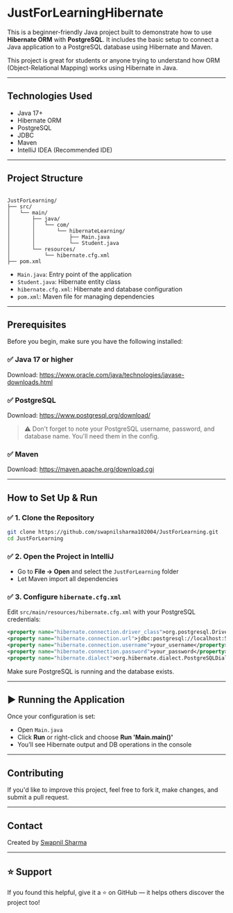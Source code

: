 # JustForLearningHibernate

This is a beginner-friendly Java project built to demonstrate how to use **Hibernate ORM** with **PostgreSQL**. It includes the basic setup to connect a Java application to a PostgreSQL database using Hibernate and Maven.

This project is great for students or anyone trying to understand how ORM (Object-Relational Mapping) works using Hibernate in Java.

---

##  Technologies Used

- Java 17+
- Hibernate ORM
- PostgreSQL
- JDBC
- Maven
- IntelliJ IDEA (Recommended IDE)

---

##  Project Structure

```

JustForLearning/
├── src/
│   └── main/
│       ├── java/
│       │   └── com/
│       │       └── hibernateLearning/
│       │           ├── Main.java
│       │           └── Student.java
│       └── resources/
│           └── hibernate.cfg.xml
├── pom.xml

````

- `Main.java`: Entry point of the application
- `Student.java`: Hibernate entity class
- `hibernate.cfg.xml`: Hibernate and database configuration
- `pom.xml`: Maven file for managing dependencies

---

##  Prerequisites

Before you begin, make sure you have the following installed:

### ✅ Java 17 or higher  
Download: https://www.oracle.com/java/technologies/javase-downloads.html

### ✅ PostgreSQL  
Download: https://www.postgresql.org/download/

> ⚠️ Don't forget to note your PostgreSQL username, password, and database name. You'll need them in the config.

### ✅ Maven  
Download: https://maven.apache.org/download.cgi

---

##  How to Set Up & Run

### ✅ 1. Clone the Repository

```bash
git clone https://github.com/swapnilsharma102004/JustForLearning.git
cd JustForLearning
````

### ✅ 2. Open the Project in IntelliJ

* Go to **File → Open** and select the `JustForLearning` folder
* Let Maven import all dependencies

### ✅ 3. Configure `hibernate.cfg.xml`

Edit `src/main/resources/hibernate.cfg.xml` with your PostgreSQL credentials:

```xml
<property name="hibernate.connection.driver_class">org.postgresql.Driver</property>
<property name="hibernate.connection.url">jdbc:postgresql://localhost:5432/your_database</property>
<property name="hibernate.connection.username">your_username</property>
<property name="hibernate.connection.password">your_password</property>
<property name="hibernate.dialect">org.hibernate.dialect.PostgreSQLDialect</property>
```

Make sure PostgreSQL is running and the database exists.

---

## ▶️ Running the Application

Once your configuration is set:

* Open `Main.java`
* Click **Run** or right-click and choose **Run 'Main.main()'**
* You’ll see Hibernate output and DB operations in the console

---

##  Contributing

If you'd like to improve this project, feel free to fork it, make changes, and submit a pull request.

---

##  Contact

Created by [Swapnil Sharma](https://github.com/swapnilsharma102004)

---

## ⭐️ Support

If you found this helpful, give it a ⭐️ on GitHub — it helps others discover the project too!

